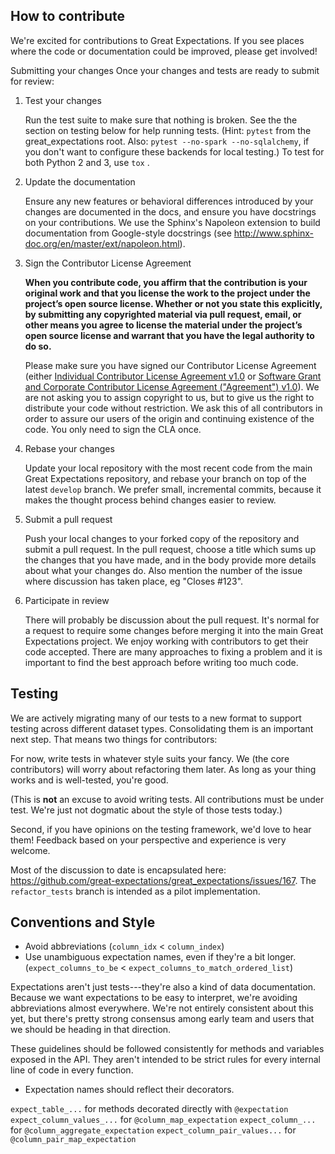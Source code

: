 
## How to contribute
We're excited for contributions to Great Expectations. If you see places where the code or documentation could be improved, please get involved!

Submitting your changes
Once your changes and tests are ready to submit for review:

1. Test your changes

    Run the test suite to make sure that nothing is broken. See the the section on testing below for help running tests. (Hint: `pytest` from the great_expectations root. Also: `pytest --no-spark --no-sqlalchemy`, if you don't want to configure these backends for local testing.)
    To test for both Python 2 and 3, use `tox` .

2. Update the documentation
    
    Ensure any new features or behavioral differences introduced by your changes are documented in the docs, and ensure you have docstrings on your contributions. We use the Sphinx's Napoleon extension to build documentation from Google-style docstrings (see http://www.sphinx-doc.org/en/master/ext/napoleon.html).

3. Sign the Contributor License Agreement

    **When you contribute code, you affirm that the contribution is your original work and that you license the work to the project under the project’s open source license. Whether or not you state this explicitly, by submitting any copyrighted material via pull request, email, or other means you agree to license the material under the project’s open source license and warrant that you have the legal authority to do so.**

    Please make sure you have signed our Contributor License Agreement (either [Individual Contributor License Agreement v1.0](https://docs.google.com/forms/d/e/1FAIpQLSdA-aWKQ15yBzp8wKcFPpuxIyGwohGU1Hx-6Pa4hfaEbbb3fg/viewform?usp=sf_link) or [Software Grant and Corporate Contributor License Agreement ("Agreement") v1.0](https://docs.google.com/forms/d/e/1FAIpQLSf3RZ_ZRWOdymT8OnTxRh5FeIadfANLWUrhaSHadg_E20zBAQ/viewform?usp=sf_link)). We are not asking you to assign copyright to us, but to give us the right to distribute your code without restriction. We ask this of all contributors in order to assure our users of the origin and continuing existence of the code. You only need to sign the CLA once.
    
4. Rebase your changes

    Update your local repository with the most recent code from the main Great Expectations repository, and rebase your branch on top of the latest `develop` branch. We prefer small, incremental commits, because it makes the thought process behind changes easier to review.

5. Submit a pull request

    Push your local changes to your forked copy of the repository and submit a pull request. In the pull request, choose a title which sums up the changes that you have made, and in the body provide more details about what your changes do. Also mention the number of the issue where discussion has taken place, eg "Closes #123".

6. Participate in review

    There will probably be discussion about the pull request. It's normal for a request to require some changes before merging it into the main Great Expectations project. We enjoy working with contributors to get their code accepted. There are many approaches to fixing a problem and it is important to find the best approach before writing too much code.

## Testing
We are actively migrating many of our tests to a new format to support testing across different dataset types. Consolidating them is an important next step. That means two things for contributors:

For now, write tests in whatever style suits your fancy. We (the core contributors) will worry about refactoring them later. As long as your thing works and is well-tested, you're good.

(This is **not** an excuse to avoid writing tests. All contributions must be under test. We're just not dogmatic about the style of those tests today.)

Second, if you have opinions on the testing framework, we'd love to hear them! Feedback based on your perspective and experience is very welcome.

Most of the discussion to date is encapsulated here: https://github.com/great-expectations/great_expectations/issues/167. The `refactor_tests` branch is intended as a pilot implementation.

## Conventions and Style

* Avoid abbreviations (`column_idx` < `column_index`)
* Use unambiguous expectation names, even if they're a bit longer. (`expect_columns_to_be` < `expect_columns_to_match_ordered_list`)

Expectations aren't just tests---they're also a kind of data documentation. Because we want expectations to be easy to interpret, we're avoiding abbreviations almost everywhere. We're not entirely consistent about this yet, but there's pretty strong consensus among early team and users that we should be heading in that direction.

These guidelines should be followed consistently for methods and variables exposed in the API. They aren't intended to be strict rules for every internal line of code in every function.

* Expectation names should reflect their decorators.

`expect_table_...` for methods decorated directly with `@expectation`
`expect_column_values_...` for `@column_map_expectation`
`expect_column_...` for `@column_aggregate_expectation`
`expect_column_pair_values...` for `@column_pair_map_expectation`
